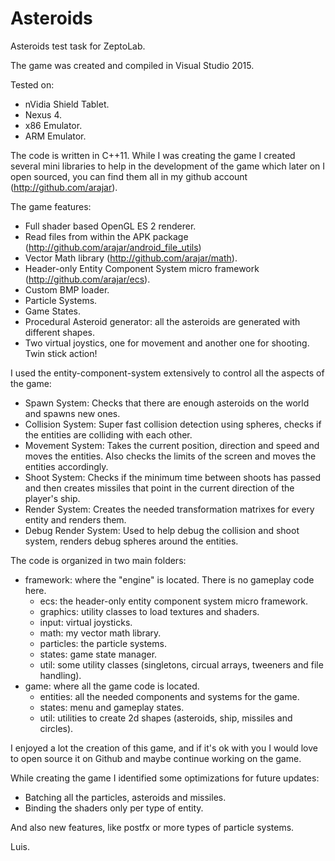 # Asteroids

Asteroids test task for ZeptoLab.

The game was created and compiled in Visual Studio 2015.

Tested on:
- nVidia Shield Tablet.
- Nexus 4.
- x86 Emulator.
- ARM Emulator.

The code is written in C++11. While I was creating the game I created several mini
libraries to help in the development of the game which later on I open sourced, you
can find them all in my github account (http://github.com/arajar).

The game features:
- Full shader based OpenGL ES 2 renderer.
- Read files from within the APK package (http://github.com/arajar/android_file_utils)
- Vector Math library (http://github.com/arajar/math).
- Header-only Entity Component System micro framework (http://github.com/arajar/ecs).
- Custom BMP loader.
- Particle Systems.
- Game States.
- Procedural Asteroid generator: all the asteroids are generated with different shapes.
- Two virtual joystics, one for movement and another one for shooting. Twin stick action!


I used the entity-component-system extensively to control all the aspects of the game:
- Spawn System: Checks that there are enough asteroids on the world and spawns new ones.
- Collision System: Super fast collision detection using spheres, checks if the entities are colliding with
each other.
- Movement System: Takes the current position, direction and speed and moves the entities. Also checks the 
limits of the screen and moves the entities accordingly.
- Shoot System: Checks if the minimum time between shoots has passed and then creates missiles that 
point in the current direction of the player's ship.
- Render System: Creates the needed transformation matrixes for every entity and renders them.
- Debug Render System: Used to help debug the collision and shoot system, renders debug spheres around the
entities.

The code is organized in two main folders:
- framework: where the "engine" is located. There is no gameplay code here.
  - ecs: the header-only entity component system micro framework.  
  - graphics: utility classes to load textures and shaders.
  - input: virtual joysticks.
  - math: my vector math library.
  - particles: the particle systems.
  - states: game state manager.
  - util: some utility classes (singletons, circual arrays, tweeners and file handling).
- game: where all the game code is located.
  - entities: all the needed components and systems for the game.
  - states: menu and gameplay states.
  - util: utilities to create 2d shapes (asteroids, ship, missiles and circles).

I enjoyed a lot the creation of this game, and if it's ok with you I would love to open source it on 
Github and maybe continue working on the game.
  
While creating the game I identified some optimizations for future updates:
- Batching all the particles, asteroids and missiles.
- Binding the shaders only per type of entity.

And also new features, like postfx or more types of particle systems.

Luis.
